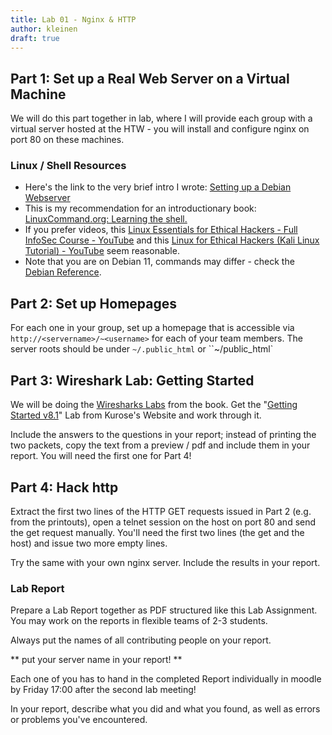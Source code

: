```yaml
---
title: Lab 01 - Nginx & HTTP
author: kleinen
draft: true
---
```


## Part 1: Set up a Real Web Server on a Virtual Machine

We will do this part together in lab, where I will provide each group with
a virtual server hosted at the HTW - you will install and configure nginx
on port 80 on these machines.

### Linux / Shell Resources

- Here's the link to the very brief intro I wrote:
[Setting up a Debian Webserver](/material/ops/debian-server/)
- This is my recommendation for an introductionary book:
[LinuxCommand.org: Learning the shell.](https://linuxcommand.org/lc3_learning_the_shell.php#contents)
- If you prefer videos, this
[Linux Essentials for Ethical Hackers - Full InfoSec Course - YouTube](https://www.youtube.com/watch?v=1hvVcEhcbLM)
and this [Linux for Ethical Hackers (Kali Linux Tutorial) - YouTube](https://www.youtube.com/watch?v=lZAoFs75_cs)
seem reasonable.
- Note that you are on Debian 11, commands may differ - check the [Debian Reference](https://www.debian.org/doc/manuals/debian-reference/).

## Part 2: Set up Homepages

For each one in your group, set up a homepage that is accessible via
`http://<servername>/~<username>` for each of your team members. The
server roots should be under `~/.public_html` or ``~/public_html`

## Part 3: Wireshark Lab: Getting Started

We will be doing the [Wiresharks Labs](http://gaia.cs.umass.edu/kurose_ross/wireshark.php) from the book.
Get the "[Getting Started v8.1](http://www-net.cs.umass.edu/wireshark-labs/Wireshark_Intro_v8.1.docx)"
Lab from Kurose's Website and work through it.

Include the answers to the questions in your report; instead of printing the
two packets, copy the text from a preview / pdf and include them in your report.
You will need the first one for Part 4!

## Part 4: Hack http

Extract the first two lines of the HTTP GET requests issued in Part 2 (e.g. from
the printouts), open a telnet session on the host on port 80 and send the get
request manually. You'll need the first two lines (the get and the host) and
issue two more empty lines.

Try the same with your own nginx server. Include the results in your report.

### Lab Report

Prepare a Lab Report together as PDF structured like this Lab Assignment.
You may work on the reports in flexible teams of 2-3 students.

Always put the names of all contributing people on your report.

** put your server name in your report! **

Each one of you has to hand in the completed Report individually in moodle
by Friday 17:00 after the second lab meeting!

In your report, describe what you did and what you found,
 as well as errors or problems you've encountered.
